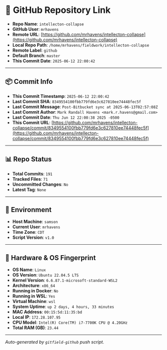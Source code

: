 # 🔗 GitHub Repository Link

- **Repo Name**: `intellecton-collapse`
- **GitHub User**: `mrhavens`
- **Remote URL**: [https://github.com/mrhavens/intellecton-collapse](https://github.com/mrhavens/intellecton-collapse)
- **Local Repo Path**: `/home/mrhavens/fieldwork/intellecton-collapse`
- **Remote Label**: `github`
- **Default Branch**: `master`
- **This Commit Date**: `2025-06-12 22:00:42`

---

## 📦 Commit Info

- **This Commit Timestamp**: `2025-06-12 22:00:42`
- **Last Commit SHA**: `8349554100fbb779fd6e3c627810ee74448fec5f`
- **Last Commit Message**: `Post-Bitbucket sync at 2025-06-13T02:57:08Z`
- **Last Commit Author**: `Mark Randall Havens <mark.r.havens@gmail.com>`
- **Last Commit Date**: `Thu Jun 12 22:00:38 2025 -0500`
- **This Commit URL**: [https://github.com/mrhavens/intellecton-collapse/commit/8349554100fbb779fd6e3c627810ee74448fec5f](https://github.com/mrhavens/intellecton-collapse/commit/8349554100fbb779fd6e3c627810ee74448fec5f)

---

## 📊 Repo Status

- **Total Commits**: `191`
- **Tracked Files**: `71`
- **Uncommitted Changes**: `No`
- **Latest Tag**: `None`

---

## 🧭 Environment

- **Host Machine**: `samson`
- **Current User**: `mrhavens`
- **Time Zone**: `CDT`
- **Script Version**: `v1.0`

---

## 🧬 Hardware & OS Fingerprint

- **OS Name**: `Linux`
- **OS Version**: `Ubuntu 22.04.5 LTS`
- **Kernel Version**: `6.6.87.1-microsoft-standard-WSL2`
- **Architecture**: `x86_64`
- **Running in Docker**: `No`
- **Running in WSL**: `Yes`
- **Virtual Machine**: `wsl`
- **System Uptime**: `up 2 days, 4 hours, 33 minutes`
- **MAC Address**: `00:15:5d:11:35:bd`
- **Local IP**: `172.28.107.95`
- **CPU Model**: `Intel(R) Core(TM) i7-7700K CPU @ 4.20GHz`
- **Total RAM (GB)**: `23.44`

---

_Auto-generated by `gitfield-github` push script._
